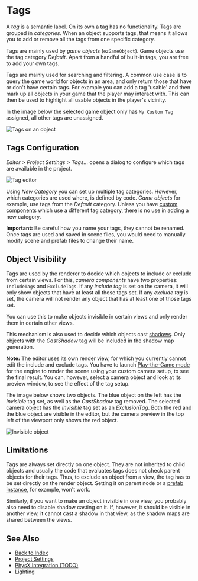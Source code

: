 # Tags

A *tag* is a semantic label. On its own a tag has no functionality. Tags are grouped in *categories*. When an object supports tags, that means it allows you to add or remove all the tags from one specific category.

Tags are mainly used by *game objects* (`ezGameObject`). Game objects use the tag category *Default*. Apart from a handful of built-in tags, you are free to add your own tags.

Tags are mainly used for searching and filtering. A common use case is to query the game world for objects in an area, and only return those that have or don't have certain tags. For example you can add a tag 'usable' and then mark up all objects in your game that the player may interact with. This can then be used to highlight all usable objects in the player's vicinity.

In the image below the selected game object only has `My Custom Tag` assigned, all other tags are unassigned.

![Tags on an object](media/editor-tag-example.png)

## Tags Configuration

*Editor > Project Settings > Tags...* opens a dialog to configure which tags are available in the project.

![Tag editor](media/editor-tags.png)

Using *New Category* you can set up multiple tag categories. However, which categories are used where, is defined by code. *Game objects* for example, use tags from the *Default* category. Unless you have [custom components](../runtime/world/components.md) which use a different tag category, there is no use in adding a new category.

**Important:** Be careful how you name your tags, they cannot be renamed. Once tags are used and saved in scene files, you would need to manually modify scene and prefab files to change their name.

## Object Visibility

Tags are used by the renderer to decide which objects to include or exclude from certain views. For this, *camera components* have two properties: `IncludeTags` and `ExcludeTags`. If any *include tag* is set on the camera, it will only show objects that have at least all those tags set. If any *exclude tag* is set, the camera will not render any object that has at least one of those tags set.

You can use this to make objects invisible in certain views and only render them in certain other views.

This mechanism is also used to decide which objects cast [shadows](../graphics/lighting/lighting-overview.md). Only objects with the *CastShadow* tag will be included in the shadow map generation.

**Note:** The editor uses its own render view, for which you currently cannot edit the include and exclude tags. You have to launch [Play-the-Game mode](../editor/run-scene.md) for the engine to render the scene using your custom camera setup, to see the final result. You can, however, select a camera object and look at its preview window, to see the effect of the tag setup.

The image below shows two objects. The blue object on the left has the *Invisible* tag set, as well as the *CastShadow* tag removed. The selected camera object has the *Invisible* tag set as an *ExclusionTag*. Both the red and the blue object are visible in the editor, but the camera preview in the top left of the viewport only shows the red object.

![Invisible object](media/tag-invisible.jpg)

## Limitations

Tags are always set directly on one object. They are not inherited to child objects and usually the code that evaluates tags does not check parent objects for their tags. Thus, to exclude an object from a view, the tag has to be set directly on the render object. Setting it on parent node or a [prefab instance](../prefabs/prefabs-overview.md), for example, won't work.

Similarly, if you want to make an object invisible in one view, you probably also need to disable shadow casting on it. If, however, it should be visible in another view, it cannot cast a shadow in that view, as the shadow maps are shared between the views.

## See Also

* [Back to Index](../index.md)
* [Project Settings](project-settings.md)
* [PhysX Integration (TODO)](../physics/physx-overview.md)
* [Lighting](../graphics/lighting/lighting-overview.md)
